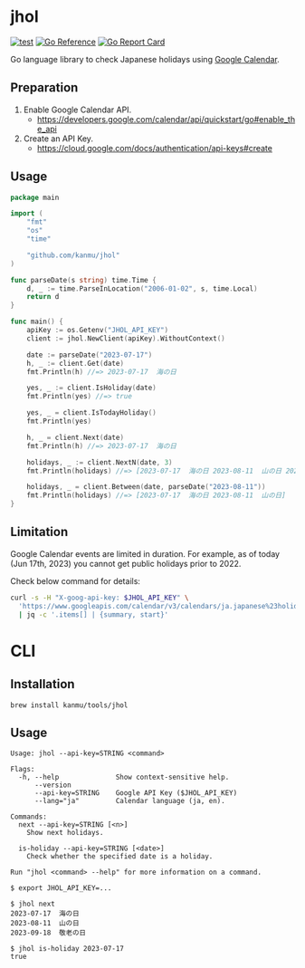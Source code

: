 # jhol

[![test](https://github.com/kanmu/jhol/actions/workflows/test.yml/badge.svg)](https://github.com/kanmu/jhol/actions/workflows/test.yml)
[![Go Reference](https://pkg.go.dev/badge/github.com/kanmu/jhol.svg)](https://pkg.go.dev/github.com/kanmu/jhol)
[![Go Report Card](https://goreportcard.com/badge/github.com/kanmu/jhol)](https://goreportcard.com/report/github.com/kanmu/jhol)

Go language library to check Japanese holidays using [Google Calendar](https://calendar.google.com/calendar/embed?src=ja.japanese%23holiday%40group.v.calendar.google.com).

## Preparation

1. Enable Google Calendar API.
    * https://developers.google.com/calendar/api/quickstart/go#enable_the_api
1. Create an API Key.
    * https://cloud.google.com/docs/authentication/api-keys#create

## Usage

```go
package main

import (
	"fmt"
	"os"
	"time"

	"github.com/kanmu/jhol"
)

func parseDate(s string) time.Time {
	d, _ := time.ParseInLocation("2006-01-02", s, time.Local)
	return d
}

func main() {
	apiKey := os.Getenv("JHOL_API_KEY")
	client := jhol.NewClient(apiKey).WithoutContext()

	date := parseDate("2023-07-17")
	h, _ := client.Get(date)
	fmt.Println(h) //=> 2023-07-17	海の日

	yes, _ := client.IsHoliday(date)
	fmt.Println(yes) //=> true

	yes, _ = client.IsTodayHoliday()
	fmt.Println(yes)

	h, _ = client.Next(date)
	fmt.Println(h) //=> 2023-07-17	海の日

	holidays, _ := client.NextN(date, 3)
	fmt.Println(holidays) //=> [2023-07-17	海の日 2023-08-11	山の日 2023-09-18	敬老の日]

	holidays, _ = client.Between(date, parseDate("2023-08-11"))
	fmt.Println(holidays) //=> [2023-07-17	海の日 2023-08-11	山の日]
}
```

## Limitation

Google Calendar events are limited in duration. For example, as of today (Jun 17th, 2023) you cannot get public holidays prior to 2022.

Check below command for details:

```sh
curl -s -H "X-goog-api-key: $JHOL_API_KEY" \
  'https://www.googleapis.com/calendar/v3/calendars/ja.japanese%23holiday%40group.v.calendar.google.com/events?showDeleted=false&singleEvents=true&orderBy=startTime&timeMin=2019-01-01T00:00:00Z&maxResults=100' \
  | jq -c '.items[] | {summary, start}'
```

# CLI

## Installation

```
brew install kanmu/tools/jhol
```

## Usage

```
Usage: jhol --api-key=STRING <command>

Flags:
  -h, --help              Show context-sensitive help.
      --version
      --api-key=STRING    Google API Key ($JHOL_API_KEY)
      --lang="ja"         Calendar language (ja, en).

Commands:
  next --api-key=STRING [<n>]
    Show next holidays.

  is-holiday --api-key=STRING [<date>]
    Check whether the specified date is a holiday.

Run "jhol <command> --help" for more information on a command.
```

```
$ export JHOL_API_KEY=...

$ jhol next
2023-07-17	海の日
2023-08-11	山の日
2023-09-18	敬老の日

$ jhol is-holiday 2023-07-17
true
```
